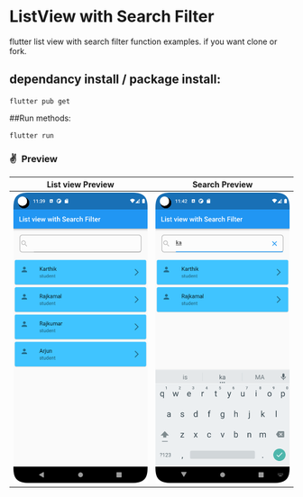 # ListView with Search Filter
flutter list view with search filter function examples. if you want clone or fork.

## dependancy install / package install:
```
flutter pub get
```

##Run methods:
```
flutter run
```
### ✌&ensp;Preview

|               List view Preview             |             Search Preview           |
| :----------------------------------: | :----------------------------------: |
|  <img src="sample.png" width="350"> | <img src="sample2.png" width="350">|

[comment]: <> (![sample]&#40;sample.png&#41;)

[comment]: <> (![sample2]&#40;sample2.png&#41;)